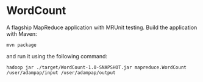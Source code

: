 # WordCount
A flagship MapReduce application with MRUnit testing.
Build the application with Maven:
```
mvn package
```

and run it using the following command:
```
hadoop jar ./target/WordCount-1.0-SNAPSHOT.jar mapreduce.WordCount /user/adampap/input /user/adampap/output
```


